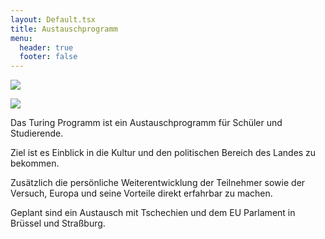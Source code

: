 ```yaml
---
layout: Default.tsx
title: Austauschprogramm
menu:
  header: true
  footer: false
---
```

![](/media/images/eu-g183b3ccf4_1280.jpg)

![](/media/images/prague-gdc275f391_1280.jpg)

Das Turing Programm ist ein Austauschprogramm für Schüler und Studierende.

Ziel ist es Einblick in die Kultur und den politischen Bereich des Landes zu bekommen.

Zusätzlich die persönliche Weiterentwicklung der Teilnehmer sowie der Versuch, Europa und seine Vorteile direkt erfahrbar zu machen. 

G﻿eplant sind ein Austausch mit Tschechien und dem EU Parlament in Brüssel und Straßburg.